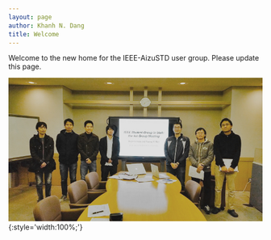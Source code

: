 ```yaml
--- 
layout: page
author: Khanh N. Dang
title: Welcome
---
```

Welcome to the new home for the IEEE-AizuSTD user group.
Please update this page. 

![pic](/images/2016-01-01_firstmeeting/first_meeting.jpg){:style='width:100%;'}
